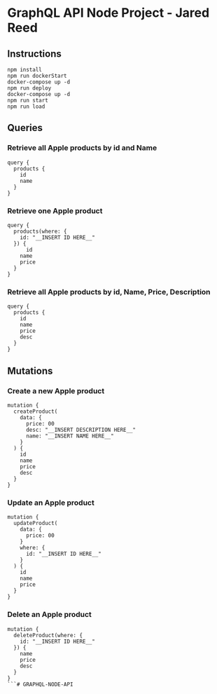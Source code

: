 # GraphQL API Node Project - Jared Reed

## Instructions

```
npm install
npm run dockerStart
docker-compose up -d
npm run deploy
docker-compose up -d
npm run start
npm run load
```
## Queries

### Retrieve all Apple products by id and Name
```
query {
  products {
    id
    name
  }
}
```
### Retrieve one Apple product
```
query {
  products(where: {
    id: "__INSERT ID HERE__"
  }) {
	  id
    name
    price
  }
}
```
### Retrieve all Apple products by id, Name, Price, Description
```
query {
  products {
    id
    name
    price
    desc
  }
}
```
## Mutations

### Create a new Apple product
```
mutation {
  createProduct(
    data: {
      price: 00
      desc: "__INSERT DESCRIPTION HERE__"
      name: "__INSERT NAME HERE__"
    }
  ) {
    id
    name
    price
    desc
  }
}
```
### Update an Apple product
```
mutation {
  updateProduct(
    data: {
      price: 00
    }
    where: {
      id: "__INSERT ID HERE__"
    }
  ) {
    id
    name
    price
  }
}
```
### Delete an Apple product
```
mutation {
  deleteProduct(where: {
    id: "__INSERT ID HERE__"
  }) {
    name
    price
    desc
  }
}
```# GRAPHQL-NODE-API
